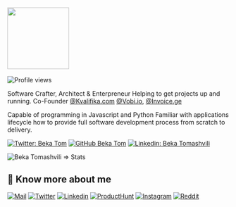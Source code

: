 ### <img  src="https://media.giphy.com/media/xT9IgG50Fb7Mi0prBC/giphy.gif" width="140"/> 

![Profile views](https://gpvc.arturio.dev/bekatom)

Software Crafter, Architect & Enterpreneur
Helping to get projects up and running. 
Co-Founder [@Kvalifika.com](https://kvalifika.com) [@Vobi.io](https://vobi.io), [@Invoice.ge](https://invoice.ge)

Capable of programming in Javascript and Python
Familiar with applications lifecycle how to provide full software development process from scratch to delivery.

[![Twitter: Beka Tom](https://img.shields.io/twitter/follow/beka_tom?style=social)](https://twitter.com/beka_tom)
[![GitHub Beka Tom](https://img.shields.io/github/followers/bekatom?label=follow&style=social)](https://github.com/bekatom)
[![Linkedin: Beka Tomashvili](https://img.shields.io/badge/-Tomashvili-blue?style=flat-square&logo=Linkedin&logoColor=white&link=https://www.linkedin.com/in/bekatom)](https://www.linkedin.com/in/bekatom/)


<p align="left"> 
  <img src="https://github-readme-stats.vercel.app/api?username=bekatom&count_private=true&show_icons=true&include_all_commits=true&theme=calm" alt="Beka Tomashvili => Stats" />


## 🔗 Know more about me 

[![Mail](https://img.shields.io/badge/-Email%20me!-black?style=for-the-badge&logo=gmail)](mailto:beka@tomashvili.com)
[![Twitter](https://img.shields.io/badge/-Twitter-black?style=for-the-badge&logo=twitter)](https://twitter.com/beka_tom)
[![Linkedin](https://img.shields.io/badge/-LinkedIn-black?style=for-the-badge&logo=Linkedin)](https://www.linkedin.com/in/bekatom/)
[![ProductHunt](https://img.shields.io/badge/-Producthunt-black?style=for-the-badge&logo=product-hunt)](https://www.instagram.com/beka.tom/)
[![Instagram](https://img.shields.io/badge/-Instagram-black?style=for-the-badge&logo=instagram)](https://www.instagram.com/beka.tom/)
[![Reddit](https://img.shields.io/badge/-Reddit-black?style=for-the-badge&logo=reddit)](https://www.reddit.com/user/bekatom)

<!-- [![Medium](https://img.shields.io/badge/-Medium-black?style=for-the-badge&logo=Medium)](https://medium.com/@beka) -->
<!-- [![Tomashvili.com](https://img.shields.io/badge/-Tomashvili-black?style=for-the-badge&logo=google-chrome&logoColor=white)](https://tomashvili.com/) -->

<!--
**bekatom/bekatom** is a ✨ _special_ ✨ repository because its `README.md` (this file) appears on your GitHub profile.

Here are some ideas to get you started:

- 🔭 I’m currently working on ...
- 🌱 I’m currently learning ...
- 👯 I’m looking to collaborate on ...
- 🤔 I’m looking for help with ...
- 💬 Ask me about ...
- 📫 How to reach me: ...
- 😄 Pronouns: ...
- ⚡ Fun fact: ...
-->
